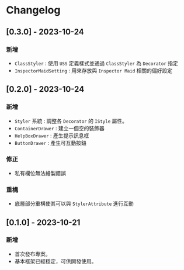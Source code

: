 # Changelog

## [0.3.0] - 2023-10-24

### 新增
- `ClassStyler` : 使用 `USS` 定義樣式並通過 `ClassStyler` 為 `Decorator` 指定
- `InspectorMaidSetting` : 用來存放與 `Inspector Maid` 相關的偏好設定

## [0.2.0] - 2023-10-24

### 新增
- `Styler` 系統 : 調整各 `Decorator` 的 `IStyle` 屬性。
- `ContainerDrawer` : 建立一個空的裝飾器
- `HelpBoxDrawer` : 產生提示訊息框
- `ButtonDrawer` : 產生可互動按鈕

### 修正
- 私有欄位無法繪製錯誤

### 重構
- 底層部分重構使其可以與 `StylerAttribute` 進行互動


## [0.1.0] - 2023-10-21

### 新增
- 首次發布專案。
- 基本框架已經穩定，可供開發使用。